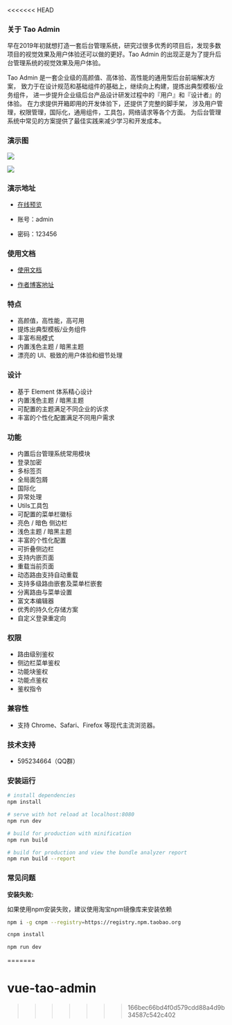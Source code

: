 <<<<<<< HEAD
### 关于 Tao Admin
早在2019年初就想打造一套后台管理系统，研究过很多优秀的项目后，发现多数项目的视觉效果及用户体验还可以做的更好。Tao Admin 的出现正是为了提升后台管理系统的视觉效果及用户体验。

Tao Admin 是一套企业级的高颜值、高体验、高性能的通用型后台前端解决方案， 致力于在设计规范和基础组件的基础上，继续向上构建，提炼出典型模板/业务组件， 进一步提升企业级后台产品设计研发过程中的『用户』和『设计者』的体验。 在力求提供开箱即用的开发体验下，还提供了完整的脚手架， 涉及用户管理，权限管理，国际化，通用组件，工具包，网络请求等各个方面。 为后台管理系统中常见的方案提供了最佳实践来减少学习和开发成本。

### 演示图
<p>
  <img src="https://www.qiniu.lingchen.kim/QQ%E6%B5%8F%E8%A7%88%E5%99%A8%E6%88%AA%E5%9B%BE20210306131531.png">
</p>
<p>
  <img src="https://www.qiniu.lingchen.kim/QQ%E6%B5%8F%E8%A7%88%E5%99%A8%E6%88%AA%E5%9B%BE20210306131554.png">
</p>

### 演示地址
- [在线预览](http://www.lingchen.kim/tao_admin)

- 账号：admin
- 密码：123456
### 使用文档
- [使用文档](https://www.yuque.com/zhuomoxiansheng-se1up/wp2puc/xkinpq#rIdVN)

- [作者博客地址](https://www.lingchen.kim)

### 特点
- 高颜值，高性能，高可用
- 提炼出典型模板/业务组件
- 丰富布局模式
- 内置浅色主题 / 暗黑主题
- 漂亮的 UI、极致的用户体验和细节处理
### 设计
- 基于 Element 体系精心设计
- 内置浅色主题 / 暗黑主题
- 可配置的主题满足不同企业的诉求
- 丰富的个性化配置满足不同用户需求

### 功能
- 内置后台管理系统常用模块
- 登录加密
- 多标签页
- 全局面包屑
- 国际化
- 异常处理
- Utils工具包
- 可配置的菜单栏徽标
- 亮色 / 暗色 侧边栏
- 浅色主题 / 暗黑主题
- 丰富的个性化配置
- 可折叠侧边栏
- 支持内嵌页面
- 重载当前页面
- 动态路由支持自动重载
- 支持多级路由嵌套及菜单栏嵌套
- 分离路由与菜单设置
- 富文本编辑器
- 优秀的持久化存储方案
- 自定义登录重定向

### 权限
- 路由级别鉴权
- 侧边栏菜单鉴权
- 功能块鉴权
- 功能点鉴权
- 鉴权指令

### 兼容性
- 支持 Chrome、Safari、Firefox 等现代主流浏览器。

### 技术支持
- 595234664（QQ群）

### 安装运行
``` bash
# install dependencies
npm install

# serve with hot reload at localhost:8080
npm run dev

# build for production with minification
npm run build

# build for production and view the bundle analyzer report
npm run build --report
```

### 常见问题

**安装失败:**

如果使用npm安装失败，建议使用淘宝npm镜像库来安装依赖

``` bash
npm i -g cnpm --registry=https://registry.npm.taobao.org

cnpm install

npm run dev
```
=======
# vue-tao-admin
>>>>>>> 166bec66bd4f0d579cdd88a4d9b34587c542c402
